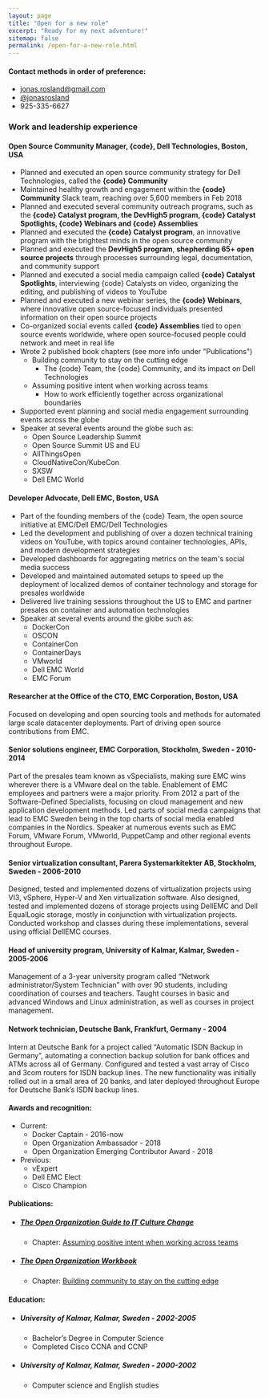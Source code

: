 ```yaml
---
layout: page
title: "Open for a new role"
excerpt: "Ready for my next adventure!"
sitemap: false
permalink: /open-for-a-new-role.html
---  
```


#### Contact methods in order of preference:
 - [jonas.rosland@gmail.com](mailto:jonas.rosland@gmail.com)
 - [@jonasrosland](https://twitter.com/jonasrosland)
 - 925-335-6627

### Work and leadership experience

#### Open Source Community Manager, {code}, Dell Technologies, Boston, USA
 - Planned and executed an open source community strategy for Dell Technologies, called the **{code} Community**
 - Maintained healthy growth and engagement within the **{code} Community** Slack team, reaching over 5,600 members in Feb 2018
 - Planned and executed several community outreach programs, such as the **{code} Catalyst program, the DevHigh5 program, {code} Catalyst Spotlights, {code} Webinars and {code} Assemblies**
 - Planned and executed the **{code} Catalyst program**, an innovative program with the brightest minds in the open source community
 - Planned and executed the **DevHigh5 program**, **shepherding 65+ open source projects** through processes surrounding legal, documentation, and community support
 - Planned and executed a social media campaign called **{code} Catalyst Spotlights**, interviewing {code} Catalysts on video, organizing the editing, and publishing of videos to YouTube
 - Planned and executed a new webinar series, the **{code} Webinars**, where innovative open source-focused individuals presented information on their open source projects
 - Co-organized social events called **{code} Assemblies** tied to open source events worldwide, where open source-focused people could network and meet in real life
 - Wrote 2 published book chapters (see more info under "Publications")
   - Building community to stay on the cutting edge
     - The {code} Team, the {code} Community, and its impact on Dell Technologies
   - Assuming positive intent when working across teams
     - How to work efficiently together across organizational boundaries
 - Supported event planning and social media engagement surrounding events across the globe
 - Speaker at several events around the globe such as:
   - Open Source Leadership Summit
   - Open Source Summit US and EU
   - AllThingsOpen
   - CloudNativeCon/KubeCon
   - SXSW
   - Dell EMC World

#### Developer Advocate, Dell EMC, Boston, USA
 - Part of the founding members of the {code} Team, the open source initiative at EMC/Dell EMC/Dell Technologies
 - Led the development and publishing of over a dozen technical training videos on YouTube, with topics around container technologies, APIs, and modern development strategies
 - Developed dashboards for aggregating metrics on the team's social media success
 - Developed and maintained automated setups to speed up the deployment of localized demos of container technology and storage for presales worldwide
 - Delivered live training sessions throughout the US to EMC and partner presales on container and automation technologies
 - Speaker at several events around the globe such as:
   - DockerCon
   - OSCON
   - ContainerCon
   - ContainerDays
   - VMworld
   - Dell EMC World
   - EMC Forum

#### Researcher at the Office of the CTO, EMC Corporation, Boston, USA

Focused on developing and open sourcing tools and methods for automated large scale datacenter deployments. Part of driving open source contributions from EMC.

#### Senior solutions engineer, EMC Corporation, Stockholm, Sweden - 2010-2014

Part of the presales team known as vSpecialists, making sure EMC wins wherever there is a VMware deal on the table. Enablement of EMC employees and partners were a major priority. From 2012 a part of the Software-Defined Specialists, focusing on cloud management and new application development methods. Led parts of social media campaigns that lead to EMC Sweden being in the top charts of social media enabled companies in the Nordics. Speaker at numerous events such as EMC Forum, VMware Forum, VMworld, PuppetCamp and other regional events throughout Europe.

#### Senior virtualization consultant, Parera Systemarkitekter AB, Stockholm, Sweden - 2006-2010

Designed, tested and implemented dozens of virtualization projects using VI3, vSphere, Hyper-V and Xen virtualization software. Also designed, tested and implemented dozens of storage projects using DellEMC and Dell EqualLogic storage, mostly in conjunction with virtualization projects. Conducted workshop and classes during these implementations, several using official DellEMC courses.

#### Head of university program, University of Kalmar, Kalmar, Sweden - 2005-2006

Management of a 3-year university program called “Network administrator/System Technician” with over 90 students, including coordination of courses and teachers. Taught courses in basic and advanced Windows and Linux administration, as well as courses in project management.

#### Network technician, Deutsche Bank, Frankfurt, Germany - 2004

Intern at Deutsche Bank for a project called “Automatic ISDN Backup in Germany”, automating a connection backup solution for bank offices and ATMs across all of Germany. Configured and tested a vast array of Cisco and 3com routers for ISDN backup lines. The new functionality was initially rolled out in a small area of 20 banks, and later deployed throughout Europe for Deutsche Bank’s ISDN backup lines.

#### Awards and recognition:

 - Current:
   - Docker Captain - 2016-now
   - Open Organization Ambassador - 2018
   - Open Organization Emerging Contributor Award - 2018
 - Previous:
   - vExpert
   - Dell EMC Elect
   - Cisco Champion

#### Publications:
 - ##### [The Open Organization Guide to IT Culture Change](https://opensource.com/open-organization/resources/culture-change)
   - Chapter: [Assuming positive intent when working across teams](https://opensource.com/open-organization/17/7/communicate-teams-tips)

 - ##### [The Open Organization Workbook](https://opensource.com/open-organization/resources/workbook)
   - Chapter: [Building community to stay on the cutting edge](https://opensource.com/open-organization/17/12/building-code-community)

#### Education:
 - ##### University of Kalmar, Kalmar, Sweden - 2002-2005
   - Bachelor’s Degree in Computer Science
   - Completed Cisco CCNA and CCNP

 - ##### University of Kalmar, Kalmar, Sweden - 2000-2002
   - Computer science and English studies
